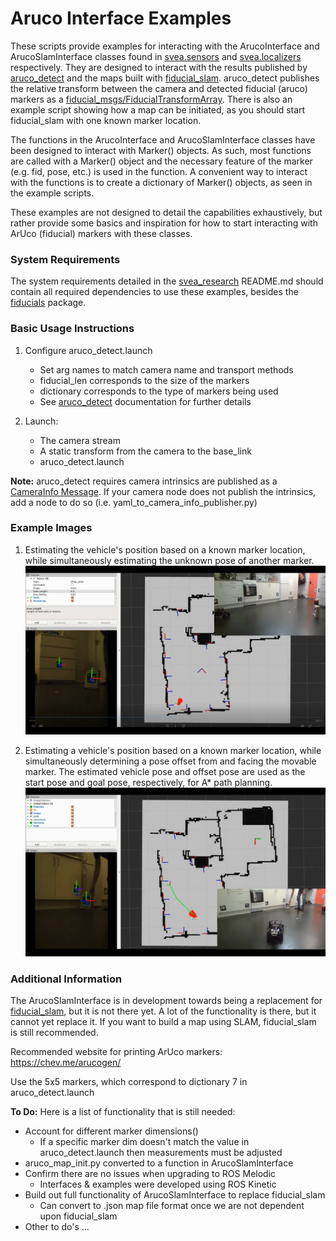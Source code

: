 # Aruco Interface Examples

These scripts provide examples for interacting with the ArucoInterface and
ArucoSlamInterface classes found in
[svea.sensors](https://github.com/KTH-SML/svea_research/tree/master/src/svea/src/svea/sensors)
and
[svea.localizers](https://github.com/KTH-SML/svea_research/tree/master/src/svea/src/svea/localizers)
respectively. They are designed to interact with the results published by
[aruco_detect](http://wiki.ros.org/aruco_detect) and the maps built with
[fiducial_slam](http://wiki.ros.org/fiducial_slam). aruco_detect publishes the
relative transform between the camera and detected fiducial (aruco) markers as a
[fiducial_msgs/FiducialTransformArray](http://docs.ros.org/kinetic/api/fiducial_msgs/html/msg/FiducialTransformArray.html).
There is also an example script showing how a map can be initiated, as you should
start fiducial_slam with one known marker location.

The functions in the ArucoInterface and ArucoSlamInterface classes have been
designed to interact with Marker() objects. As such, most functions are called
with a Marker() object and the necessary feature of the marker (e.g. fid, pose,
etc.) is used in the function. A convenient way to interact with the functions
is to create a dictionary of Marker() objects, as seen in the example scripts.

These examples are not designed to detail the capabilities exhaustively, but
rather provide some basics and inspiration for how to start interacting
with ArUco (fiducial) markers with these classes.

### System Requirements
The system requirements detailed in the
[svea_research](https://github.com/KTH-SML/svea_research) README.md should
contain all required dependencies to use these examples, besides the
[fiducials](http://wiki.ros.org/fiducials) package.


### Basic Usage Instructions
1. Configure aruco_detect.launch
    - Set arg names to match camera name and transport methods
    - fiducial_len corresponds to the size of the markers
    - dictionary corresponds to the type of markers being used
    - See [aruco_detect](http://wiki.ros.org/aruco_detect) documentation for
      further details

2. Launch:
    - The camera stream
    - A static transform from the camera to the base_link
    - aruco_detect.launch

**Note:** aruco_detect requires camera intrinsics are published as a [CameraInfo
Message](http://docs.ros.org/api/sensor_msgs/html/msg/CameraInfo.html). If your
camera node does not publish the intrinsics, add a node to do so (i.e.
yaml_to_camera_info_publisher.py)


### Example Images
1. Estimating the vehicle's position based on a known marker location,
while simultaneously estimating the unknown pose of another marker.
![aruco image # 1](./aruco-demo-img-1.png)

1. Estimating a vehicle's position based on a known marker location,
while simultaneously determining a pose offset from and facing the movable marker.
The estimated vehicle pose and offset pose are used as the start pose and goal pose,
respectively, for A* path planning.
![aruco image # 1](./aruco-demo-img-2.png)

### Additional Information
The ArucoSlamInterface is in development towards being a replacement for
[fiducial_slam](http://wiki.ros.org/fiducial_slam), but it is not there yet. A
lot of the functionality is there, but it cannot yet replace it. If you want to
build a map using SLAM, fiducial_slam is still recommended.

Recommended website for printing ArUco markers: https://chev.me/arucogen/

Use the 5x5 markers, which correspond to dictionary 7 in aruco_detect.launch

**To Do:** Here is a list of functionality that is still needed:
- Account for different marker dimensions()
    - If a specific marker dim doesn't match the value in aruco_detect.launch
      then measurements must be adjusted
- aruco_map_init.py converted to a function in ArucoSlamInterface
- Confirm there are no issues when upgrading to ROS Melodic
    - Interfaces & examples were developed using ROS Kinetic
- Build out full functionality of ArucoSlamInterface to replace fiducial_slam
    - Can convert to .json map file format once we are not dependent upon
      fiducial_slam
- Other to do's ...